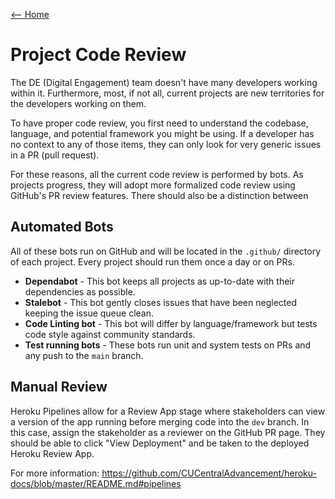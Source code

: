 [<-- Home](/readme.md)

# Project Code Review

The DE (Digital Engagement) team doesn't have many developers working within it. Furthermore,
most, if not all, current projects are new territories for the developers working on them. 

To have proper code review, you first need to understand the codebase, language, and potential
framework you might be using. If a developer has no context to any of those items, they can only
look for very generic issues in a PR (pull request).

For these reasons, all the current code review is performed by bots. As projects progress,
they will adopt more formalized code review using GitHub's PR review features. There should
also be a distinction between

## Automated Bots

All of these bots run on GitHub and will be located in the `.github/` directory of each
project. Every project should run them once a day or on PRs.

- **Dependabot** - This bot keeps all projects as up-to-date with their dependencies as possible.
- **Stalebot** - This bot gently closes issues that have been neglected keeping the issue queue
  clean.
- **Code Linting bot** - This bot will differ by language/framework but tests code style against
  community standards.
- **Test running bots** - These bots run unit and system tests on PRs and any push to the `main`
  branch.
  
## Manual Review

Heroku Pipelines allow for a Review App stage where stakeholders can view a version of the app
running before merging code into the `dev` branch. In this case, assign the stakeholder as a 
reviewer on the GitHub PR page. They should be able to click "View Deployment" and be taken to
the deployed Heroku Review App. 

For more information: 
https://github.com/CUCentralAdvancement/heroku-docs/blob/master/README.md#pipelines
